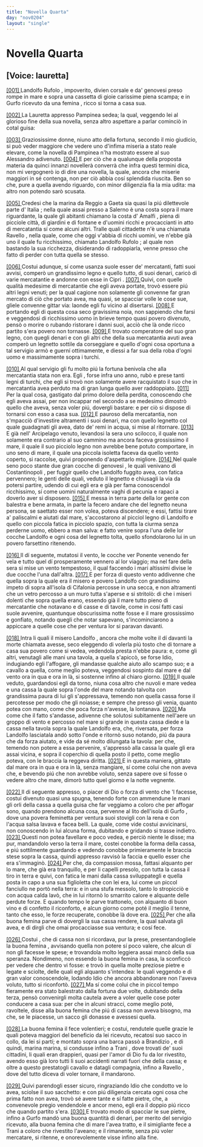 ```yaml
---
title: "Novella Quarta"
day: "nov0204"
layout: "single"
---
```

<div id="nov0204" type="novella" who="lauretta">
 <h1>
  Novella Quarta
 </h1>
 <p>
  <h2>
   [Voice: lauretta]
  </h2>
 </p>
 <argument>
  <p>
   <a href="{{ site.baseurl }}enDecameron/nov0204#p02040001">
    [001]
   </a>
   <name persref="landolfo" type="person">
    Landolfo Rufolo
   </name>
   , impoverito, divien corsale e da'
   <name persref="genovesi-0204" type="person">
    genovesi
   </name>
   preso rompe in mare e sopra una cassetta di gioie carissime piena scampa; e in
   <name placeref="corfu" type="place">
    Gurfo
   </name>
   ricevuto da una
   <name persref="donna-0204" type="person">
    femina
   </name>
   , ricco si torna a casa sua.
  </p>
 </argument>
 <div3 type="commentary" who="author">
  <p>
   <a href="{{ site.baseurl }}enDecameron/nov0204#p02040002">
    [002]
   </a>
   La
   <name persref="lauretta" type="person">
    Lauretta
   </name>
   appresso
   <name persref="pampinea" type="person">
    Pampinea
   </name>
   sedea; la qual, veggendo lei al glorioso fine della sua novella, senza altro aspettare a parlar cominci&ograve; in cotal guisa:
  </p>
 </div3>
 <div3 type="commentary" who="lauretta">
  <p>
   <a href="{{ site.baseurl }}enDecameron/nov0204#p02040003">
    [003]
   </a>
   Graziosissime donne, niuno atto della fortuna, secondo il mio giudicio, si pu&ograve; veder maggiore che vedere uno d'infima miseria a stato reale elevare, come la novella di
   <name persref="pampinea" type="person">
    Pampinea
   </name>
   n'ha mostrato essere al suo
   <name persref="alessandro" type="person">
    Alessandro
   </name>
   adivenuto.
   <a href="{{ site.baseurl }}enDecameron/nov0204#p02040004">
    [004]
   </a>
   E per ci&ograve; che a qualunque della proposta materia da quinci innanzi noveller&agrave; converr&agrave; che infra questi termini dica, non mi vergogner&ograve; io di dire una novella, la quale, ancora che miserie maggiori in s&eacute; contenga, non per ci&ograve; abbia cos&iacute; splendida riuscita. Ben so che, pure a quella avendo riguardo, con minor diligenzia fia la mia udita: ma altro non potendo sar&ograve; scusata.
  </p>
 </div3>
 <p>
  <a href="{{ site.baseurl }}enDecameron/nov0204#p02040005">
   [005]
  </a>
  Credesi che la marina da
  <name placeref="reggio" type="place">
   Reggio
  </name>
  a
  <name placeref="gaeta" type="place">
   Gaeta
  </name>
  sia quasi la pi&uacute; dilettevole parte d'
  <name placeref="italia" type="place">
   Italia
  </name>
  ; nella quale assai presso a
  <name placeref="salerno" type="place">
   Salerno
  </name>
  &egrave; una costa sopra il mare riguardante, la quale gli abitanti chiamano la costa d'
  <name placeref="amalfi" type="place">
   Amalfi
  </name>
  , piena di picciole citt&agrave;, di giardini e di fontane e d'uomini ricchi e procaccianti in atto di mercatantia s&iacute; come alcuni altri. Tralle quali cittadette n'&egrave; una chiamata
  <name placeref="ravello" type="place">
   Ravello
  </name>
  , nella quale, come che oggi v'abbia di ricchi uomini, ve n'ebbe gi&agrave; uno il quale fu ricchissimo, chiamato
  <name persref="landolfo" type="person">
   Landolfo Rufolo
  </name>
  ; al quale non bastando la sua ricchezza, disiderando di radoppiarla, venne presso che fatto di perder con tutta quella se stesso.
 </p>
 <p>
  <a href="{{ site.baseurl }}enDecameron/nov0204#p02040006">
   [006]
  </a>
  Costui adunque, s&iacute; come usanza suole esser de' mercatanti, fatti suoi avvisi, comper&ograve; un grandissimo legno e quello tutto, di suoi denari, caric&ograve; di varie mercatantie e andonne con esse in
  <name placeref="cipro" type="place">
   Cipri
  </name>
  .
  <a href="{{ site.baseurl }}enDecameron/nov0204#p02040007">
   [007]
  </a>
  Quivi, con quelle qualit&agrave; medesime di mercatantie che egli aveva portate, trov&ograve; essere pi&uacute; altri legni venuti; per la qual cagione non solamente gli convenne far gran mercato di ci&ograve; che portato avea, ma quasi, se spacciar volle le cose sue, gliele convenne gittar via: laonde egli fu vicino al disertarsi.
  <a href="{{ site.baseurl }}enDecameron/nov0204#p02040008">
   [008]
  </a>
  E portando egli di questa cosa seco gravissima noia, non sappiendo che farsi e veggendosi di ricchissimo uomo in brieve tempo quasi povero divenuto, pens&ograve; o morire o rubando ristorare i danni suoi, acci&ograve; che l&agrave; onde ricco partito s'era povero non tornasse.
  <a href="{{ site.baseurl }}enDecameron/nov0204#p02040009">
   [009]
  </a>
  E trovato comperatore del suo gran legno, con quegli denari e con gli altri che della sua mercatantia avuti avea comper&ograve; un legnetto sottile da corseggiare e quello d'ogni cosa oportuna a tal servigio arm&ograve; e guern&iacute; ottimamente, e diessi a far sua della roba d'ogni uomo e massimamente sopra i turchi.
 </p>
 <p>
  <a href="{{ site.baseurl }}enDecameron/nov0204#p02040010">
   [010]
  </a>
  Al qual servigio gli fu molto pi&uacute; la fortuna benivola che alla mercatantia stata non era.
  <name persref="landolfo" type="person">
   Egli
  </name>
  , forse infra uno anno, rub&ograve; e prese tanti legni di turchi, che egli si trov&ograve; non solamente avere racquistato il suo che in mercatantia avea perduto ma di gran lunga quello aver raddoppiato.
  <a href="{{ site.baseurl }}enDecameron/nov0204#p02040011">
   [011]
  </a>
  Per la qual cosa, gastigato dal primo dolore della perdita, conoscendo che egli aveva assai, per non incappar nel secondo a se medesimo dimostr&ograve; quello che aveva, senza voler pi&uacute;, dovergli bastare: e per ci&ograve; si dispose di tornarsi con esso a casa sua.
  <a href="{{ site.baseurl }}enDecameron/nov0204#p02040012">
   [012]
  </a>
  E pauroso della mercatantia, non s'mpacci&ograve; d'investire altramenti i suoi denari, ma con quello legnetto col quale guadagnati gli avea, dato de' remi in acqua, si mise al ritornare.
  <a href="{{ site.baseurl }}enDecameron/nov0204#p02040013">
   [013]
  </a>
  E gi&agrave; nell'
  <name placeref="maregeo" type="place">
   Arcipelago
  </name>
  venuto, levandosi la sera uno scilocco, il quale non solamente era contrario al suo cammino ma ancora faceva grossissimo il mare, il quale il suo picciolo legno non avrebbe bene potuto comportare, in uno seno di mare, il quale una piccola isoletta faceva da quello vento coperto, si raccolse, quivi proponendo d'aspettarlo migliore.
  <a href="{{ site.baseurl }}enDecameron/nov0204#p02040014">
   [014]
  </a>
  Nel quale seno poco stante due gran cocche di
  <name persref="genovesi-0204" type="person">
   genovesi
  </name>
  , le quali venivano di
  <name placeref="costantinopoli" type="place">
   Costantinopoli
  </name>
  , per fuggir quello che
  <name persref="landolfo" type="person">
   Landolfo
  </name>
  fuggito avea, con fatica pervennero; le genti delle quali, veduto il legnetto e chiusagli la via da potersi partire, udendo di cui egli era e gi&agrave; per fama conoscendol ricchissimo, s&iacute; come uomini naturalmente vaghi di pecunia e rapaci a doverlo aver si disposero.
  <a href="{{ site.baseurl }}enDecameron/nov0204#p02040015">
   [015]
  </a>
  E messa in terra parte della lor gente con balestra e bene armata, in parte la fecero andare che del legnetto neuna persona, se saettato esser non volea, poteva discendere; e essi, fattisi tirare a' paliscalmi e aiutati dal mare, s'accostarono al picciol legno di
  <name persref="landolfo" type="person">
   Landolfo
  </name>
  e quello con piccola fatica in picciolo spazio, con tutta la ciurma senza perderne uomo, ebbero a man salva: e fatto venire sopra l'una delle lor cocche
  <name persref="landolfo" type="person">
   Landolfo
  </name>
  e ogni cosa del legnetto tolta, quello sfondolarono lui in un povero farsettino ritenendo.
 </p>
 <p>
  <a href="{{ site.baseurl }}enDecameron/nov0204#p02040016">
   [016]
  </a>
  Il d&iacute; seguente, mutatosi il vento, le cocche ver Ponente venendo fer vela e tutto quel d&iacute; prosperamente vennero al lor viaggio; ma nel fare della sera si mise un vento tempestoso, il qual faccendo i mari altissimi divise le due cocche l'una dall'altra.
  <a href="{{ site.baseurl }}enDecameron/nov0204#p02040017">
   [017]
  </a>
  E per forza di questo vento addivenne che quella sopra la quale era il misero e povero
  <name persref="landolfo" type="person">
   Landolfo
  </name>
  con grandissimo impeto di sopra all'isola di
  <name placeref="cefalonia" type="place">
   Cifalonia
  </name>
  percosse in una secca, e non altramenti che un vetro percosso a un muro tutta s'aperse e si stritol&ograve;: di che i miseri dolenti che sopra quella erano, essendo gi&agrave; il mare tutto pieno di mercatantie che notavano e di casse e di tavole, come in cos&iacute; fatti casi suole avvenire, quantunque obscurissima notte fosse e il mare grossissimo e gonfiato, notando quegli che notar sapevano, s'incominciarono a appiccare a quelle cose che per ventura lor si paravan davanti.
 </p>
 <p>
  <a href="{{ site.baseurl }}enDecameron/nov0204#p02040018">
   [018]
  </a>
  Intra li quali il misero
  <name persref="landolfo" type="person">
   Landolfo
  </name>
  , ancora che molte volte il d&iacute; davanti la morte chiamata avesse, seco eleggendo di volerla pi&uacute; tosto che di tornare a casa sua povero come si vedea, vedendola presta n'ebbe paura: e, come gli altri, venutagli alle mani una tavola, a quella s'apicc&ograve;, se forse Idio, indugiando egli l'affogare, gli mandasse qualche aiuto allo scampo suo; e a cavallo a quella, come meglio poteva, veggendosi sospinto dal mare e dal vento ora in qua e ora in l&agrave;, si sostenne infino al chiaro giorno.
  <a href="{{ site.baseurl }}enDecameron/nov0204#p02040019">
   [019]
  </a>
  Il quale veduto, guardandosi egli da torno, niuna cosa altro che nuvoli e mare vedea e una cassa la quale sopra l'onde del mare notando talvolta con grandissima paura di lui gli s'appressava, temendo non quella cassa forse il percotesse per modo che gli noiasse; e sempre che presso gli venia, quanto potea con mano, come che poca forza n'avesse, la lontanava.
  <a href="{{ site.baseurl }}enDecameron/nov0204#p02040020">
   [020]
  </a>
  Ma come che il fatto s'andasse, adivenne che solutosi subitamente nell'aere un groppo di vento e percosso nel mare s&iacute; grande in questa cassa diede e la cassa nella tavola sopra la quale
  <name persref="landolfo" type="person">
   Landolfo
  </name>
  era, che, riversata, per forza
  <name persref="landolfo" type="person">
   Landolfo
  </name>
  lasciatala and&ograve; sotto l'onde e ritorn&ograve; suso notando, pi&uacute; da paura che da forza aiutato, e vide da s&eacute; molto dilungata la tavola: per che, temendo non potere a essa pervenire, s'appress&ograve; alla cassa la quale gli era assai vicina, e sopra il coperchio di quella posto il petto, come meglio poteva, con le braccia la reggeva diritta.
  <a href="{{ site.baseurl }}enDecameron/nov0204#p02040021">
   [021]
  </a>
  E in questa maniera, gittato dal mare ora in qua e ora in l&agrave;, senza mangiare, s&iacute; come colui che non aveva che, e bevendo pi&uacute; che non avrebbe voluto, senza sapere ove si fosse o vedere altro che mare, dimor&ograve; tutto quel giorno e la notte vegnente.
 </p>
 <p>
  <a href="{{ site.baseurl }}enDecameron/nov0204#p02040022">
   [022]
  </a>
  Il d&iacute; seguente appresso, o piacer di Dio o forza di vento che 'l facesse,
  <name persref="landolfo" type="person">
   costui
  </name>
  divenuto quasi una spugna, tenendo forte con ammendune le mani gli orli della cassa a quella guisa che far veggiamo a coloro che per affogar sono, quando prendono alcuna cosa, pervenne al lito dell'isola di
  <name placeref="corfu" type="place">
   Gurfo
  </name>
  , dove una povera
  <name persref="donna-0204" type="person">
   feminetta
  </name>
  per ventura suoi stovigli con la rena e con l'acqua salsa lavava e facea belli. La quale, come vide costui avvicinarsi, non conoscendo in lui alcuna forma, dubitando e gridando si trasse indietro.
  <a href="{{ site.baseurl }}enDecameron/nov0204#p02040023">
   [023]
  </a>
  Questi non potea favellare e poco vedea, e perci&ograve; niente le disse; ma pur, mandandolo verso la terra il mare, costei conobbe la forma della cassa, e pi&uacute; sottilmente guardando e vedendo conobbe primieramente le braccia stese sopra la cassa, quindi appresso ravvis&ograve; la faccia e quello esser che era s'immagin&ograve;.
  <a href="{{ site.baseurl }}enDecameron/nov0204#p02040024">
   [024]
  </a>
  Per che, da compassion mossa, fattasi alquanto per lo mare, che gi&agrave; era tranquillo, e per li capelli presolo, con tutta la cassa il tiro in terra e quivi, con fatica le mani dalla cassa sviluppategli e quella posta in capo a una sua figlioletta che con lei era, lui come un piccol fanciullo ne port&ograve; nella terra: e in una stufa messolo, tanto lo stropicci&ograve; e con acqua calda lav&ograve;, che in lui ritorn&ograve; lo smarrito calore e alquante delle perdute forze. E quando tempo le parve trattonelo, con alquanto di buon vino e di confetto il riconforto, e alcun giorno come pot&eacute; il meglio il tenne, tanto che esso, le forze recuperate, conobbe l&agrave; dove era.
  <a href="{{ site.baseurl }}enDecameron/nov0204#p02040025">
   [025]
  </a>
  Per che alla buona femina parve di dovergli la sua cassa rendere, la qual salvata gli avea, e di dirgli che omai procacciasse sua ventura; e cos&iacute; fece.
 </p>
 <p>
  <a href="{{ site.baseurl }}enDecameron/nov0204#p02040026">
   [026]
  </a>
  <name persref="landolfo" type="person">
   Costui
  </name>
  , che di cassa non si ricordava, pur la prese, presentandogliele la buona
  <name persref="donna-0204" type="person">
   femina
  </name>
  , avvisando quella non potere s&iacute; poco valere, che alcun d&iacute; non gli facesse le spese; e trovandola molto leggiera assai manc&ograve; della sua speranza. Nondimeno, non essendo la buona femina in casa, la sconficc&ograve; per vedere che dentro vi fosse: e trov&ograve; in quella molte preziose pietre e legate e sciolte, delle quali egli alquanto s'intendea: le quali veggendo e di gran valor conoscendole, lodando Idio che ancora abbandonare non l'aveva voluto, tutto si riconfort&ograve;.
  <a href="{{ site.baseurl }}enDecameron/nov0204#p02040027">
   [027]
  </a>
  Ma s&iacute; come colui che in piccol tempo fieramente era stato balestrato dalla fortuna due volte, dubitando della terza, pens&ograve; convenirgli molta cautela avere a voler quelle cose poter conducere a casa sua: per che in alcuni stracci, come meglio pot&eacute;, ravoltele, disse alla buona femina che pi&uacute; di cassa non aveva bisogno, ma che, se le piacesse, un sacco gli donasse e avessesi quella.
 </p>
 <p>
  <a href="{{ site.baseurl }}enDecameron/nov0204#p02040028">
   [028]
  </a>
  La buona
  <name persref="donna-0204" type="person">
   femina
  </name>
  il fece volentieri; e costui, rendutele quelle grazie le quali poteva maggiori del beneficio da lei ricevuto, recatosi suo sacco in collo, da lei si part&iacute;; e montato sopra una barca pass&ograve; a
  <name placeref="brindisi" type="place">
   Brandizio
  </name>
  , e di quindi, marina marina, si condusse infino a
  <name placeref="trani" type="place">
   Trani
  </name>
  , dove trovati de' suoi cittadini, li quali eran drappieri, quasi per l'amor di Dio fu da lor rivestito, avendo esso gi&agrave; loro tutti li suoi accidenti narrati fuori che della cassa; e oltre a questo prestatogli cavallo e datagli compagnia, infino a
  <name placeref="ravello" type="place">
   Ravello
  </name>
  , dove del tutto diceva di voler tornare, il mandarono.
 </p>
 <p>
  <a href="{{ site.baseurl }}enDecameron/nov0204#p02040029">
   [029]
  </a>
  Quivi parendogli esser sicuro, ringraziando Idio che condotto ve lo avea, sciolse il suo sacchetto: e con pi&uacute; diligenzia cercata ogni cosa che prima fatto non avea, trov&ograve; s&eacute; avere tante e s&iacute; fatte pietre, che, a convenevole pregio vendendole e ancor meno, egli era il doppio pi&uacute; ricco che quando partito s'era.
  <a href="{{ site.baseurl }}enDecameron/nov0204#p02040030">
   [030]
  </a>
  E trovato modo di spacciar le sue pietre, infino a
  <name placeref="corfu" type="place">
   Gurfo
  </name>
  mand&ograve; una buona quantit&agrave; di denari, per merito del servigio ricevuto, alla buona
  <name persref="donna-0204" type="person">
   femina
  </name>
  che di mare l'avea tratto, e il simigliante fece a
  <name placeref="trani" type="place">
   Trani
  </name>
  a coloro che rivestito l'aveano; e il rimanente, senza pi&uacute; voler mercatare, si ritenne, e onorevolemente visse infino alla fine.
 </p>
</div>